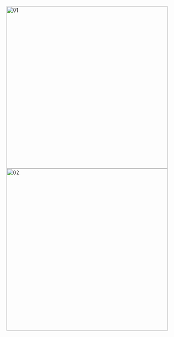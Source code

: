 <img width="434" alt="01" src="https://user-images.githubusercontent.com/49156359/120066566-fb620880-c098-11eb-84da-a1edf276990d.png">
<img width="434" alt="02" src="https://user-images.githubusercontent.com/49156359/120066572-0026bc80-c099-11eb-8c19-56728442ee28.png">